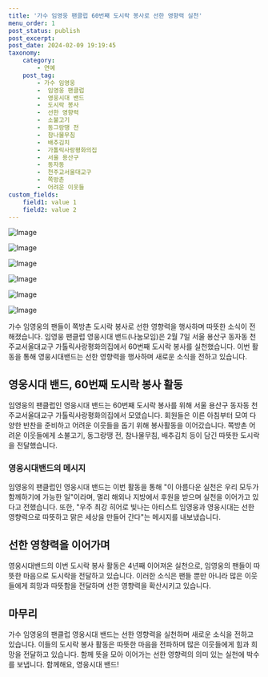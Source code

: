 ```yaml
---
title: '가수 임영웅 팬클럽 60번째 도시락 봉사로 선한 영향력 실천'
menu_order: 1
post_status: publish
post_excerpt: 
post_date: 2024-02-09 19:19:45
taxonomy:
    category:
        - 연예
    post_tag:
        - 가수 임영웅
        -  임영웅 팬클럽
        -  영웅시대 밴드
        -  도시락 봉사
        -  선한 영향력
        -  소불고기
        -  동그랑땡 전
        -  참나물무침
        -  배추김치
        -  가톨릭사랑평화의집
        -  서울 용산구
        -  동자동
        -  천주교서울대교구
        -  쪽방촌
        -  어려운 이웃들
custom_fields:
    field1: value 1
    field2: value 2
---
```


![Image](https://ssl.pstatic.net/mimgnews/image/108/2024/02/09/0003213891_001_20240209083001254.jpg?type=w540)

![Image](https://mimgnews.pstatic.net/image/108/2024/02/09/0003213891_002_20240209083001299.jpg?type=w540)

![Image](https://ssl.pstatic.net/mimgnews/image/108/2024/02/09/0003213891_003_20240209083001448.jpg?type=w540)

![Image](https://mimgnews.pstatic.net/image/108/2024/02/09/0003213891_004_20240209083001986.jpg?type=w540)

![Image](https://ssl.pstatic.net/mimgnews/image/108/2024/02/09/0003213891_005_20240209083002234.jpg?type=w540)

![Image](https://mimgnews.pstatic.net/image/108/2024/02/09/0003213891_006_20240209083002359.jpg?type=w540)

가수 임영웅의 팬들이 쪽방촌 도시락 봉사로 선한 영향력을 행사하며 따뜻한 소식이 전해졌습니다. 임영웅 팬클럽 영웅시대 밴드(나눔모임)은 2월 7일 서울 용산구 동자동 천주교서울대교구 가톨릭사랑평화의집에서 60번째 도시락 봉사를 실천했습니다. 이번 활동을 통해 영웅시대밴드는 선한 영향력을 행사하며 새로운 소식을 전하고 있습니다.
## 영웅시대 밴드, 60번째 도시락 봉사 활동
임영웅의 팬클럽인 영웅시대 밴드는 60번째 도시락 봉사를 위해 서울 용산구 동자동 천주교서울대교구 가톨릭사랑평화의집에서 모였습니다. 회원들은 이른 아침부터 모여 다양한 반찬을 준비하고 어려운 이웃들을 돕기 위해 봉사활동을 이어갔습니다. 쪽방촌 어려운 이웃들에게 소불고기, 동그랑땡 전, 참나물무침, 배추김치 등이 담긴 따뜻한 도시락을 전달했습니다.
### 영웅시대밴드의 메시지
임영웅의 팬클럽인 영웅시대 밴드는 이번 활동을 통해 "이 아름다운 실천은 우리 모두가 함께하기에 가능한 일"이라며, 멀리 해외나 지방에서 후원을 받으며 실천을 이어가고 있다고 전했습니다. 또한, "우주 최강 히어로 빛나는 아티스트 임영웅과 영웅시대는 선한 영향력으로 따뜻하고 맑은 세상을 만들어 간다"는 메시지를 내보냈습니다.
## 선한 영향력을 이어가며
영웅시대밴드의 이번 도시락 봉사 활동은 4년째 이어져온 실천으로, 임영웅의 팬들이 따뜻한 마음으로 도시락을 전달하고 있습니다. 이러한 소식은 팬들 뿐만 아니라 많은 이웃들에게 희망과 따뜻함을 전달하며 선한 영향력을 확산시키고 있습니다.
## 마무리
가수 임영웅의 팬클럽 영웅시대 밴드는 선한 영향력을 실천하며 새로운 소식을 전하고 있습니다. 이들의 도시락 봉사 활동은 따뜻한 마음을 전파하며 많은 이웃들에게 힘과 희망을 전달하고 있습니다. 함께 뜻을 모아 이어가는 선한 영향력의 의미 있는 실천에 박수를 보냅니다. 함께해요, 영웅시대 밴드!
